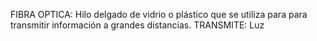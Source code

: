 FIBRA OPTICA: Hilo delgado de vidrio o plástico que se utiliza para para transmitir información a grandes distancias.
TRANSMITE: Luz